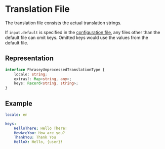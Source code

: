# Translation File

The translation file consists the actual translation strings.

If `input.default` is specified in the [configuration file](./configuration.md), any files other than the default file can omit keys. Omitted keys would use the values from the default file.

## Representation

```ts
interface PhraseyUnprocessedTranslationType {
    locale: string;
    extras?: Map<string, any>;
    keys: Record<string, string>;
}
```

## Example

```yaml
locale: en

keys:
    HelloThere: Hello There!
    HowAreYou: How are you?
    ThankYou: Thank You
    HelloX: Hello, {user}!
```
